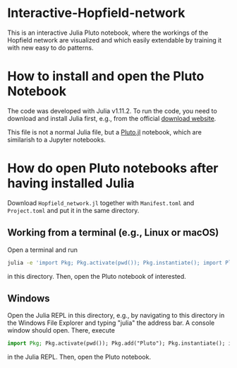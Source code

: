 # Interactive-Hopfield-network
This is an interactive Julia Pluto notebook, where the workings of the Hopfield network are visualized and which easily extendable by training it with new easy to do patterns.  

# How to install and open the Pluto Notebook

The code was developed with Julia v1.11.2. 
To run the code, you need to download and install Julia first, e.g., from the official [download website](https://julialang.org/downloads/).

This file is not a normal Julia file, but a [Pluto.jl](https://github.com/fonsp/Pluto.jl) notebook, which are similarish to a Jupyter notebooks.


# How do open Pluto notebooks after having installed Julia

Download ``Hopfield_network.jl`` together with ``Manifest.toml`` and ``Project.toml`` and put it in the same directory.

## Working from a terminal (e.g., Linux or macOS)

Open a terminal and run

```bash
julia -e 'import Pkg; Pkg.activate(pwd()); Pkg.instantiate(); import Pluto; Pluto.run()'
```

in this directory. Then, open the Pluto notebook of interested.


## Windows

Open the Julia REPL in this directory, e.g., by navigating
to this directory in the Windows File Explorer and typing "julia" the address bar.
A console window should open. There, execute

```julia
import Pkg; Pkg.activate(pwd()); Pkg.add("Pluto"); Pkg.instantiate(); import Pluto; Pluto.run()
```

in the Julia REPL. Then, open the Pluto notebook.

